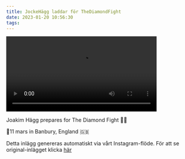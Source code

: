 ```yaml
---
title: JockeHägg laddar för TheDiamondFight
date: 2023-01-20 10:56:30
tags:
---
```

<div class="postId" style="display: none;">ID: 18267485983186560</div>


<video controls width="80%">
<source src="/2023/01/20/jockehagg-laddar-for-thediamondfight/1.mp4" type="video/mp4">
</video>



Joakim Hägg prepares for The Diamond Fight 🥊🔥

📍11 mars in Banbury, England 🇬🇧

<div class="automaticGeneratedPostDescription">
Detta inlägg genereras automatiskt via vårt Instagram-flöde. För att se original-inlägget klicka <a target="_blank" href="https://www.instagram.com/reel/Cnoe4cHqd9D/">här</a>
</div>
<br>
